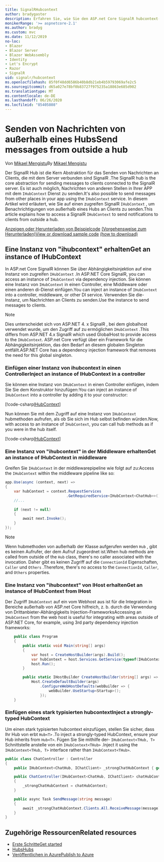 ```yaml
---
title: SignalRHubcontext
author: bradygaster
description: Erfahren Sie, wie Sie den ASP.net Core SignalR hubcontext-Dienst verwenden, um Benachrichtigungen von außerhalb eines Hubs an Clients zu senden.
monikerRange: '>= aspnetcore-2.1'
ms.author: bradyg
ms.custom: mvc
ms.date: 11/12/2019
no-loc:
- Blazor
- Blazor Server
- Blazor WebAssembly
- Identity
- Let's Encrypt
- Razor
- SignalR
uid: signalr/hubcontext
ms.openlocfilehash: 85f0f48dd6586b40b8db21eb4b59793069afe2c5
ms.sourcegitcommit: d65a027e78bf0b83727f975235a18863e685d902
ms.translationtype: MT
ms.contentlocale: de-DE
ms.lasthandoff: 06/26/2020
ms.locfileid: "85405808"
---
```

# <a name="send-messages-from-outside-a-hub"></a><span data-ttu-id="cbbff-103">Senden von Nachrichten von außerhalb eines Hubs</span><span class="sxs-lookup"><span data-stu-id="cbbff-103">Send messages from outside a hub</span></span>

<span data-ttu-id="cbbff-104">Von [Mikael Mengistu](https://twitter.com/MikaelM_12)</span><span class="sxs-lookup"><span data-stu-id="cbbff-104">By [Mikael Mengistu](https://twitter.com/MikaelM_12)</span></span>

<span data-ttu-id="cbbff-105">Der SignalR Hub ist die Kern Abstraktion für das Senden von Nachrichten an Clients, die mit dem Server verbunden sind SignalR .</span><span class="sxs-lookup"><span data-stu-id="cbbff-105">The SignalR hub is the core abstraction for sending messages to clients connected to the SignalR server.</span></span> <span data-ttu-id="cbbff-106">Es ist auch möglich, Nachrichten von anderen Stellen in Ihrer APP mit dem `IHubContext` Dienst zu senden.</span><span class="sxs-lookup"><span data-stu-id="cbbff-106">It's also possible to send messages from other places in your app using the `IHubContext` service.</span></span> <span data-ttu-id="cbbff-107">In diesem Artikel wird erläutert, wie Sie auf einen zugreifen SignalR `IHubContext` , um Benachrichtigungen von außerhalb eines Hubs an Clients zu senden.</span><span class="sxs-lookup"><span data-stu-id="cbbff-107">This article explains how to access a SignalR `IHubContext` to send notifications to clients from outside a hub.</span></span>

<span data-ttu-id="cbbff-108">[Anzeigen oder Herunterladen von Beispielcode](https://github.com/dotnet/AspNetCore.Docs/tree/master/aspnetcore/signalr/hubcontext/sample/) [(Vorgehensweise zum Herunterladen)](xref:index#how-to-download-a-sample)</span><span class="sxs-lookup"><span data-stu-id="cbbff-108">[View or download sample code](https://github.com/dotnet/AspNetCore.Docs/tree/master/aspnetcore/signalr/hubcontext/sample/) [(how to download)](xref:index#how-to-download-a-sample)</span></span>

## <a name="get-an-instance-of-ihubcontext"></a><span data-ttu-id="cbbff-109">Eine Instanz von "ihubcontext" erhalten</span><span class="sxs-lookup"><span data-stu-id="cbbff-109">Get an instance of IHubContext</span></span>

<span data-ttu-id="cbbff-110">In ASP.net Core SignalR können Sie über Abhängigkeitsinjektion auf eine Instanz von zugreifen `IHubContext` .</span><span class="sxs-lookup"><span data-stu-id="cbbff-110">In ASP.NET Core SignalR, you can access an instance of `IHubContext` via dependency injection.</span></span> <span data-ttu-id="cbbff-111">Sie können eine Instanz von `IHubContext` in einen Controller, eine Middleware oder einen anderen di-Dienst einfügen.</span><span class="sxs-lookup"><span data-stu-id="cbbff-111">You can inject an instance of `IHubContext` into a controller, middleware, or other DI service.</span></span> <span data-ttu-id="cbbff-112">Verwenden Sie die-Instanz, um Nachrichten an Clients zu senden.</span><span class="sxs-lookup"><span data-stu-id="cbbff-112">Use the instance to send messages to clients.</span></span>

> [!NOTE]
> <span data-ttu-id="cbbff-113">Dies unterscheidet sich von ASP.NET 4. x SignalR , bei dem globalhost verwendet wurde, um den Zugriff auf zu ermöglichen `IHubContext` .</span><span class="sxs-lookup"><span data-stu-id="cbbff-113">This differs from ASP.NET 4.x SignalR which used GlobalHost to provide access to the `IHubContext`.</span></span> <span data-ttu-id="cbbff-114">ASP.net Core verfügt über ein Framework für die Abhängigkeitsinjektion, das den Bedarf an diesem globalen Singleton entfällt.</span><span class="sxs-lookup"><span data-stu-id="cbbff-114">ASP.NET Core has a dependency injection framework that removes the need for this global singleton.</span></span>

### <a name="inject-an-instance-of-ihubcontext-in-a-controller"></a><span data-ttu-id="cbbff-115">Einfügen einer Instanz von ihubcontext in einen Controller</span><span class="sxs-lookup"><span data-stu-id="cbbff-115">Inject an instance of IHubContext in a controller</span></span>

<span data-ttu-id="cbbff-116">Sie können eine Instanz von `IHubContext` in einen Controller einfügen, indem Sie Sie dem Konstruktor hinzufügen:</span><span class="sxs-lookup"><span data-stu-id="cbbff-116">You can inject an instance of `IHubContext` into a controller by adding it to your constructor:</span></span>

[!code-csharp[IHubContext](hubcontext/sample/Controllers/HomeController.cs?range=12-19,57)]

<span data-ttu-id="cbbff-117">Nun können Sie mit dem Zugriff auf eine Instanz von `IHubContext` hubmethoden aufrufen, als ob Sie sich im Hub selbst befinden würden.</span><span class="sxs-lookup"><span data-stu-id="cbbff-117">Now, with access to an instance of `IHubContext`, you can call hub methods as if you were in the hub itself.</span></span>

[!code-csharp[IHubContext](hubcontext/sample/Controllers/HomeController.cs?range=21-25)]

### <a name="get-an-instance-of-ihubcontext-in-middleware"></a><span data-ttu-id="cbbff-118">Eine Instanz von "ihubcontext" in der Middleware erhalten</span><span class="sxs-lookup"><span data-stu-id="cbbff-118">Get an instance of IHubContext in middleware</span></span>

<span data-ttu-id="cbbff-119">Greifen Sie `IHubContext` in der middlewarepipeline wie folgt auf zu:</span><span class="sxs-lookup"><span data-stu-id="cbbff-119">Access the `IHubContext` within the middleware pipeline like so:</span></span>

```csharp
app.Use(async (context, next) =>
{
    var hubContext = context.RequestServices
                            .GetRequiredService<IHubContext<ChatHub>>();
    //...
    
    if (next != null)
    {
        await next.Invoke();
    }
});
```

> [!NOTE]
> <span data-ttu-id="cbbff-120">Wenn hubmethoden von außerhalb der Klasse aufgerufen werden `Hub` , gibt es keinen Aufrufer, der dem Aufruf zugeordnet ist.</span><span class="sxs-lookup"><span data-stu-id="cbbff-120">When hub methods are called from outside of the `Hub` class, there's no caller associated with the invocation.</span></span> <span data-ttu-id="cbbff-121">Daher gibt es keinen Zugriff auf die `ConnectionId` Eigenschaften, `Caller` und `Others` .</span><span class="sxs-lookup"><span data-stu-id="cbbff-121">Therefore, there's no access to the `ConnectionId`, `Caller`, and `Others` properties.</span></span>

### <a name="get-an-instance-of-ihubcontext-from-ihost"></a><span data-ttu-id="cbbff-122">Eine Instanz von "ihubcontext" von IHost erhalten</span><span class="sxs-lookup"><span data-stu-id="cbbff-122">Get an instance of IHubContext from IHost</span></span>

<span data-ttu-id="cbbff-123">Der Zugriff `IHubContext` auf ein vom Webhost aus ist für die Integration in Bereiche außerhalb von ASP.net Core hilfreich, z. b. durch die Verwendung von Drittanbieter-Abhängigkeits Injection-Frameworks</span><span class="sxs-lookup"><span data-stu-id="cbbff-123">Accessing an `IHubContext` from the web host is useful for integrating with areas outside of ASP.NET Core, for example, using 3rd party dependency injection frameworks:</span></span>

```csharp
    public class Program
    {
        public static void Main(string[] args)
        {
            var host = CreateHostBuilder(args).Build();
            var hubContext = host.Services.GetService(typeof(IHubContext<ChatHub>));
            host.Run();
        }

        public static IHostBuilder CreateHostBuilder(string[] args) =>
            Host.CreateDefaultBuilder(args)
                .ConfigureWebHostDefaults(webBuilder => {
                    webBuilder.UseStartup<Startup>();
                });
    }
```

### <a name="inject-a-strongly-typed-hubcontext"></a><span data-ttu-id="cbbff-124">Einfügen eines stark typisierten hubcontext</span><span class="sxs-lookup"><span data-stu-id="cbbff-124">Inject a strongly-typed HubContext</span></span>

<span data-ttu-id="cbbff-125">Um einen stark typisierten hubcontext einzufügen, stellen Sie sicher, dass Ihr Hub von erbt `Hub<T>` .</span><span class="sxs-lookup"><span data-stu-id="cbbff-125">To inject a strongly-typed HubContext, ensure your Hub inherits from `Hub<T>`.</span></span> <span data-ttu-id="cbbff-126">Fügen Sie Sie mithilfe der- `IHubContext<THub, T>` Schnittstelle anstelle von ein `IHubContext<THub>` .</span><span class="sxs-lookup"><span data-stu-id="cbbff-126">Inject it using the `IHubContext<THub, T>` interface rather than `IHubContext<THub>`.</span></span>

```csharp
public class ChatController : Controller
{
    public IHubContext<ChatHub, IChatClient> _strongChatHubContext { get; }

    public ChatController(IHubContext<ChatHub, IChatClient> chatHubContext)
    {
        _strongChatHubContext = chatHubContext;
    }

    public async Task SendMessage(string message)
    {
        await _strongChatHubContext.Clients.All.ReceiveMessage(message);
    }
}
```

## <a name="related-resources"></a><span data-ttu-id="cbbff-127">Zugehörige Ressourcen</span><span class="sxs-lookup"><span data-stu-id="cbbff-127">Related resources</span></span>

* [<span data-ttu-id="cbbff-128">Erste Schritte</span><span class="sxs-lookup"><span data-stu-id="cbbff-128">Get started</span></span>](xref:tutorials/signalr)
* [<span data-ttu-id="cbbff-129">Hubs</span><span class="sxs-lookup"><span data-stu-id="cbbff-129">Hubs</span></span>](xref:signalr/hubs)
* [<span data-ttu-id="cbbff-130">Veröffentlichen in Azure</span><span class="sxs-lookup"><span data-stu-id="cbbff-130">Publish to Azure</span></span>](xref:signalr/publish-to-azure-web-app)
